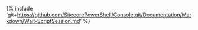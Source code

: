 {% include 'git+https://github.com/SitecorePowerShell/Console.git/Documentation/Markdown/Wait-ScriptSession.md' %}
